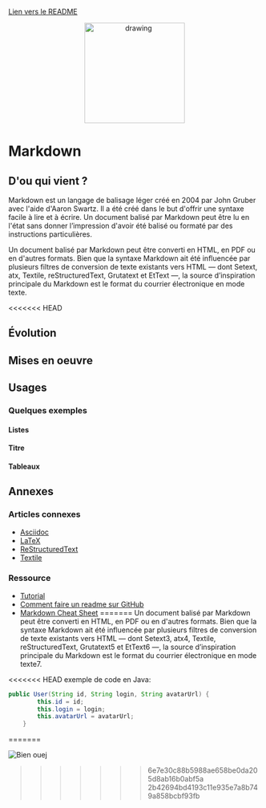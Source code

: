 [Lien vers le README](README.md)

<p align="center">
<img src="https://cdn3.iconfinder.com/data/icons/logos-and-brands-adobe/512/205_Markdown-512.png" alt="drawing" width="200" height="200"/>
<p/>

# Markdown
## D'ou qui vient ?
Markdown est un langage de balisage léger créé en 2004 par John Gruber avec l'aide d'Aaron Swartz. Il a été créé dans le but d'offrir une syntaxe facile à lire et à écrire. Un document balisé par Markdown peut être lu en l'état sans donner l’impression d'avoir été balisé ou formaté par des instructions particulières.

Un document balisé par Markdown peut être converti en HTML, en PDF ou en d'autres formats. Bien que la syntaxe Markdown ait été influencée par plusieurs filtres de conversion de texte existants vers HTML — dont Setext, atx, Textile, reStructuredText, Grutatext et EtText —, la source d’inspiration principale du Markdown est le format du courrier électronique en mode texte.

<<<<<<< HEAD
## Évolution
## Mises en oeuvre
## Usages
### Quelques exemples
#### Listes
#### Titre
#### Tableaux
## Annexes
### Articles connexes
- [Asciidoc](https://fr.wikipedia.org/wiki/AsciiDoc)
- [LaTeX](https://fr.wikipedia.org/wiki/LaTeX)
- [ReStructuredText](https://fr.wikipedia.org/wiki/ReStructuredText)
- [Textile](https://fr.wikipedia.org/wiki/Textile_(langage))
### Ressource
- [Tutorial](https://docs.github.com/en/get-started/writing-on-github/getting-started-with-writing-and-formatting-on-github/basic-writing-and-formatting-syntax)
- [Comment faire un readme sur GitHub](https://medium.com/becode/comment-faire-un-readme-sur-github-cc11f3df606a)
- [Markdown Cheat Sheet](https://www.markdownguide.org/cheat-sheet/) 
=======
Un document balisé par Markdown peut être converti en HTML, en PDF ou en d'autres formats. Bien que la syntaxe Markdown ait été influencée par plusieurs filtres de conversion de texte existants vers HTML — dont Setext3, atx4, Textile, reStructuredText, Grutatext5 et EtText6 —, la source d’inspiration principale du Markdown est le format du courrier électronique en mode texte7. 

<<<<<<< HEAD
exemple de code en Java:
```java
public User(String id, String login, String avatarUrl) {
        this.id = id;
        this.login = login;
        this.avatarUrl = avatarUrl;
    }
```
=======

![Bien ouej](https://tenor.com/view/brent-rambo-thumbs-up-ok-good-great-gif-3985507.gif)
>>>>>>> 6e7e30c88b5988ae658be0da205d8ab16b0abf5a
>>>>>>> 2b42694bd4193c11e935e7a8b749a858bcbf93fb
